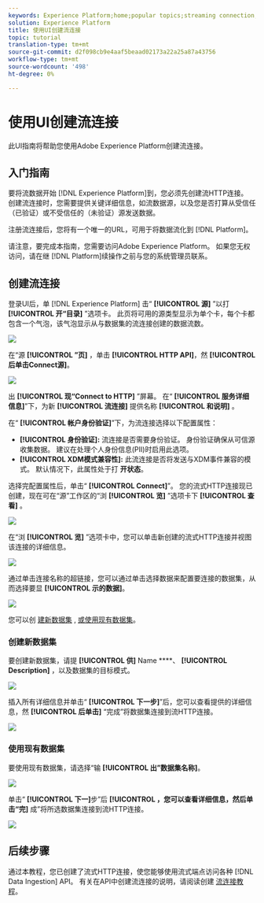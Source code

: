 ```yaml
---
keywords: Experience Platform;home;popular topics;streaming connection;create streaming connection;ui guide;tutorial;create a streaming connection;streaming ingestion;ingestion;
solution: Experience Platform
title: 使用UI创建流连接
topic: tutorial
translation-type: tm+mt
source-git-commit: d2f098cb9e4aaf5beaad02173a22a25a87a43756
workflow-type: tm+mt
source-wordcount: '498'
ht-degree: 0%

---
```



# 使用UI创建流连接

此UI指南将帮助您使用Adobe Experience Platform创建流连接。

## 入门指南

要将流数据开始 [!DNL Experience Platform]到，您必须先创建流HTTP连接。 创建流连接时，您需要提供关键详细信息，如流数据源，以及您是否打算从受信任（已验证）或不受信任的（未验证）源发送数据。

注册流连接后，您将有一个唯一的URL，可用于将数据流化到 [!DNL Platform]。

请注意，要完成本指南，您需要访问Adobe Experience Platform。 如果您无权访问，请在继 [!DNL Platform]续操作之前与您的系统管理员联系。

## 创建流连接

登录UI后，单 [!DNL Experience Platform] 击“ **[!UICONTROL 源]** ”以打 **[!UICONTROL 开“目录]** ”选项卡。 此页将可用的源类型显示为单个卡，每个卡都包含一个气泡，该气泡显示从与数据集的流连接创建的数据流数。

![](../images/streaming-ingestion/ui/click-sources.png)

在“源 **[!UICONTROL ”页]** ，单击 **[!UICONTROL HTTP API]**，然 **[!UICONTROL 后单击Connect源]**。

![](../images/streaming-ingestion/ui/click-connect-source.png)

出 **[!UICONTROL 现“Connect to HTTP]** ”屏幕。 在“ **[!UICONTROL 服务详细信息]**”下，为新 **[!UICONTROL 流连接]** 提供名称 **[!UICONTROL 和说明]** 。

在“ **[!UICONTROL 帐户身份验证]**”下，为流连接选择以下配置属性：

- **[!UICONTROL 身份验证]:** 流连接是否需要身份验证。 身份验证确保从可信源收集数据。 建议在处理个人身份信息(PII)时启用此选项。
- **[!UICONTROL XDM模式兼容性]:** 此流连接是否将发送与XDM事件兼容的模式。 默认情况下，此属性处于打 **开状态**。

选择完配置属性后，单击“ **[!UICONTROL Connect]**”。 您的流式HTTP连接现已创建，现在可在“源”工作区的“浏 **[!UICONTROL 览]** ”选项卡下 **[!UICONTROL 查看]** 。

![](../images/streaming-ingestion/ui/http-sources-details.png)

在“浏 **[!UICONTROL 览]** ”选项卡中，您可以单击新创建的流式HTTP连接并视图该连接的详细信息。

![](../images/streaming-ingestion/ui/browse-sources.png)

通过单击连接名称的超链接，您可以通过单击选择数据来配置要连接的数据集，从而选择要显 **[!UICONTROL 示的数据]**。

![](../images/streaming-ingestion/ui/select-data.png)

您可以创 [建新数据集](#create-a-new-dataset) , [或使用现有数据集](#use-an-existing-dataset)。

### 创建新数据集

要创建新数据集，请提 **[!UICONTROL 供]** Name ****、 **[!UICONTROL Description]** ，以及数据集的目标模式。

![](../images/streaming-ingestion/ui/create-new-dataset.png)

插入所有详细信息并单击“ **[!UICONTROL 下一步]**”后，您可以查看提供的详细信息，然 **[!UICONTROL 后单击]** “完成”将数据集连接到流HTTP连接。

![](../images/streaming-ingestion/ui/review-create-new-dataset.png)

### 使用现有数据集

要使用现有数据集，请选择“输 **[!UICONTROL 出”数据集名称]**。

![](../images/streaming-ingestion/ui/use-existing-dataset.png)

单击“ **[!UICONTROL 下一]**&#x200B;步”后 **[!UICONTROL ，您可以查看详细信息，然后单击“完]** 成”将所选数据集连接到流HTTP连接。

![](../images/streaming-ingestion/ui/review-existing-dataset.png)

## 后续步骤

通过本教程，您已创建了流式HTTP连接，使您能够使用流式端点访问各种 [!DNL Data Ingestion] API。 有关在API中创建流连接的说明，请阅读创建 [流连接教程](../tutorials/create-streaming-connection.md)。
